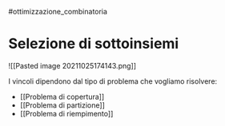 #ottimizzazione_combinatoria 
# Selezione di sottoinsiemi
![[Pasted image 20211025174143.png]]

I vincoli dipendono dal tipo di problema che vogliamo risolvere:
- [[Problema di copertura]]
- [[Problema di partizione]]
- [[Problema di riempimento]]